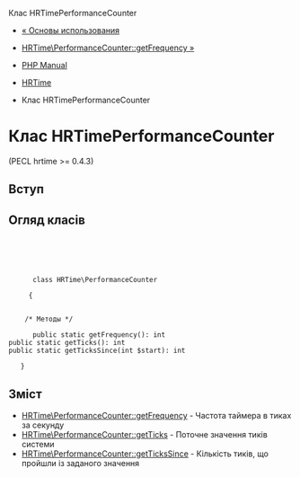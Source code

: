 Клас HRTimePerformanceCounter

-   [« Основы использования](hrtime.example.basic.html)
    
-   [HRTime\\PerformanceCounter::getFrequency »](hrtime-performancecounter.getfrequency.html)
    
-   [PHP Manual](index.html)
    
-   [HRTime](book.hrtime.html)
    
-   Клас HRTimePerformanceCounter
    

# Клас HRTimePerformanceCounter

(PECL hrtime >= 0.4.3)

## Вступ

## Огляд класів

```classsynopsis


    
    
     
      class HRTime\PerformanceCounter
     
     {
    

    /* Методы */
    
      public static getFrequency(): int
public static getTicks(): int
public static getTicksSince(int $start): int

   }
```

## Зміст

-   [HRTime\\PerformanceCounter::getFrequency](hrtime-performancecounter.getfrequency.html) - Частота таймера в тиках за секунду
-   [HRTime\\PerformanceCounter::getTicks](hrtime-performancecounter.getticks.html) - Поточне значення тиків системи
-   [HRTime\\PerformanceCounter::getTicksSince](hrtime-performancecounter.gettickssince.html) - Кількість тиків, що пройшли із заданого значення